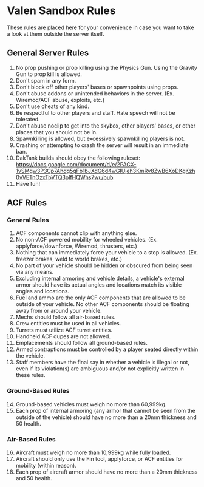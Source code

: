 # Valen Sandbox Rules
These rules are placed here for your convenience in case you want to take a look at them outside the server itself.

## General Server Rules
1. No prop pushing or prop killing using the Physics Gun. Using the Gravity Gun to prop kill is allowed.
2. Don't spam in any form.
3. Don't block off other players' bases or spawnpoints using props.
4. Don't abuse addons or unintended behaviors in the server. (Ex. Wiremod/ACF abuse, exploits, etc.)
5. Don't use cheats of any kind.
6. Be respectful to other players and staff. Hate speech will not be tolerated.
7. Don't abuse noclip to get into the skybox, other players' bases, or other places that you should not be in.
8. Spawnkilling is allowed, but excessively spawnkilling players is not.
9. Crashing or attempting to crash the server will result in an immediate ban.
10. DakTank builds should obey the following ruleset: https://docs.google.com/document/d/e/2PACX-1vSMgw3P3Cp7Ahdg5gFb1bJXdG6d4wGIUjeh3KmRv8ZwB6XoDKgKzh0vVETnOzxTpVTQ3pIfHQWhs7wu/pub
11. Have fun!

## ACF Rules

### General Rules
1.	ACF components cannot clip with anything else.
2.	No non-ACF powered mobility for wheeled vehicles. (Ex. applyforce/downforce, Wiremod, thrusters, etc.)
3.	Nothing that can immediately force your vehicle to a stop is allowed. (Ex. freezer brakes, weld to world brakes, etc.)
4.	No part of your vehicle should be hidden or obscured from being seen via any means.
5.	Excluding internal armoring and vehicle details, a vehicle's external armor should have its actual angles and locations match its visible angles and locations.
6.	Fuel and ammo are the only ACF components that are allowed to be outside of your vehicle. No other ACF components should be floating away from or around your vehicle.
7.	Mechs should follow all air-based rules.
8.	Crew entities must be used in all vehicles.
9.	Turrets must utilize ACF turret entities.
10.	Handheld ACF dupes are not allowed.
11.	Emplacements should follow all ground-based rules.
12.	Armed contraptions must be controlled by a player seated directly within the vehicle.
13.	Staff members have the final say in whether a vehicle is illegal or not, even if its violation(s) are ambiguous and/or not explicitly written in these rules.

### Ground-Based Rules
14.	Ground-based vehicles must weigh no more than 60,999kg.
15.	Each prop of internal armoring (any armor that cannot be seen from the outside of the vehicle) should have no more than a 20mm thickness and 50 health.

### Air-Based Rules
16.	Aircraft must weigh no more than 10,999kg while fully loaded.
17.	Aircraft should only use the Fin tool, applyforce, or ACF entities for mobility (within reason).
18.	Each prop of aircraft armor should have no more than a 20mm thickness and 50 health.